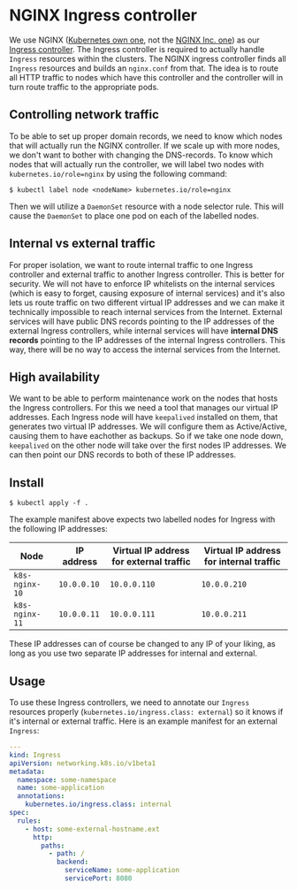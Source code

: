 # NGINX Ingress controller

We use NGINX ([Kubernetes own one](https://github.com/kubernetes/ingress-nginx), not the [NGINX Inc. one](https://github.com/nginxinc/kubernetes-ingress)) as our [Ingress controller](https://kubernetes.io/docs/concepts/services-networking/ingress-controllers/). The Ingress controller is required to actually handle `Ingress` resources within the clusters. The NGINX ingress controller finds all `Ingress` resources and builds an `nginx.conf` from that. The idea is to route all HTTP traffic to nodes which have this controller and the controller will in turn route traffic to the appropriate pods.


## Controlling network traffic

To be able to set up proper domain records, we need to know which nodes that will actually run the NGINX controller. If we scale up with more nodes, we don't want to bother with changing the DNS-records. To know which nodes that will actually run the controller, we will label two nodes with `kubernetes.io/role=nginx` by using the following command:

```shell
$ kubectl label node <nodeName> kubernetes.io/role=nginx
```

Then we will utilize a `DaemonSet` resource with a node selector rule. This will cause the `DaemonSet` to place one pod on each of the labelled nodes.


## Internal vs external traffic

For proper isolation, we want to route internal traffic to one Ingress controller and external traffic to another Ingress controller. This is better for security. We will not have to enforce IP whitelists on the internal services (which is easy to forget, causing exposure of internal services) and it's also lets us route traffic on two different virtual IP addresses and we can make it technically impossible to reach internal services from the Internet. External services will have public DNS records pointing to the IP addresses of the external Ingress controllers, while internal services will have **internal DNS records** pointing to the IP addresses of the internal Ingress controllers. This way, there will be no way to access the internal services from the Internet.


## High availability

We want to be able to perform maintenance work on the nodes that hosts the Ingress controllers. For this we need a tool that manages our virtual IP addresses. Each Ingress node will have `keepalived` installed on them, that generates two virtual IP addresses. We will configure them as Active/Active, causing them to have eachother as backups. So if we take one node down, `keepalived` on the other node will take over the first nodes IP addresses. We can then point our DNS records to both of these IP addresses.


## Install

```shell
$ kubectl apply -f .
```

The example manifest above expects two labelled nodes for Ingress with the following IP addresses:

| Node           | IP address  | Virtual IP address for external traffic | Virtual IP address for internal traffic |
| -------------- | ----------- | --------------------------------------- | --------------------------------------- |
| `k8s-nginx-10` | `10.0.0.10` | `10.0.0.110`                            | `10.0.0.210`                            |
| `k8s-nginx-11` | `10.0.0.11` | `10.0.0.111`                            | `10.0.0.211`                            |

These IP addresses can of course be changed to any IP of your liking, as long as you use two separate IP addresses for internal and external.


## Usage

To use these Ingress controllers, we need to annotate our `Ingress` resources properly (`kubernetes.io/ingress.class: external`) so it knows if it's internal or external traffic. Here is an example manifest for an external `Ingress`:

```yaml
---
kind: Ingress
apiVersion: networking.k8s.io/v1beta1
metadata:
  namespace: some-namespace
  name: some-application
  annotations:
    kubernetes.io/ingress.class: internal
spec:
  rules:
    - host: some-external-hostname.ext
      http:
        paths:
          - path: /
            backend:
              serviceName: some-application
              servicePort: 8080
```
